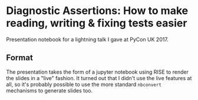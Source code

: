 # Diagnostic Assertions: How to make reading, writing & fixing tests easier

Presentation notebook for a lightning talk I gave at PyCon UK 2017.

## Format

The presentation takes the form of a jupyter notebook using RISE to render the
slides in a "live" fashion. It turned out that I didn't use the live features at
all, so it's probably possible to use the more standard `nbconvert` mechanisms
to generate slides too.
